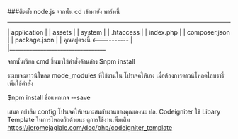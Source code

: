 ###ติดตั้ง node.js
จากนั้น cd เข้ามายัง พาร์ทนี้
__________________________________
|   application                   |
|   assets                        |
|   system                        |
|   .htaccess                     |
|   index.php                     |
|   composer.json                 |
|   package.json                  |
|   คุณอยู่ตรงนี้     <----------     |
|__________________________________ 

จากนั้นเรียก cmd ขึ้นมาใช้คำสั่งด้านล่าง
$npm install

ระบบจะดาวน์โหลด mode_modules ที่ใช้งานใน โปรเจคให้เอง
เมื่อต้องการดาวน์โหลดไลบรารี่เพิ่มใช้คำสั่ง 

$npm install ชื่อแพกเกจ --save

เสมอ
อย่าลืม config โปรเจคให้เหมาะสมกับงานของคุณเองนะ
ปล. Codeigniter ใช้ Libary Template ในการโหลดวิวด้วยนะ 
ดูการใช้งานเพิ่มเติม https://jeromejaglale.com/doc/php/codeigniter_template
